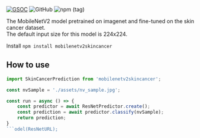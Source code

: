 
[![GSOC](https://img.shields.io/badge/GSOC-2019-yellow)](https://summerofcode.withgoogle.com/organizations/6137730124218368/?sp-page=2#4558376158101504)
![GitHub](https://img.shields.io/github/license/paulsp94/mobilenetv2skincancer)
![npm (tag)](https://img.shields.io/npm/v/mobilenetv2skincancer/latest)

The MobileNetV2 model pretrained on imagenet and fine-tuned on the skin cancer dataset.   
The default input size for this model is 224x224.   

Install `npm install mobilenetv2skincancer`

## How to use

```javascript
import SkinCancerPrediction from 'mobilenetv2skincancer';

const nvSample = './assets/nv_sample.jpg';

const run = async () => {
    const predictor = await ResNetPredictor.create();
    const prediction = await predictor.classify(nvSample);
    return prediction;
}
```odel(ResNetURL);
```